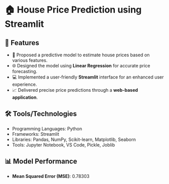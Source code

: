 # 🏠 House Price Prediction using Streamlit

## 🌟 Features
- 🧩 Proposed a predictive model to estimate house prices based on various features.
- 🌐 Designed the model using **Linear Regression** for accurate price forecasting.
- 💻 Implemented a user-friendly **Streamlit** interface for an enhanced user experience.
- 📈 Delivered precise price predictions through a **web-based application**.

## 🛠 Tools/Technologies
- Programming Languages: Python
- Frameworks: Streamlit
- Libraries: Pandas, NumPy, Scikit-learn, Matplotlib, Seaborn
- Tools: Jupyter Notebook, VS Code, Pickle, Joblib

## 📊 Model Performance
- **Mean Squared Error (MSE)**: 0.78303

